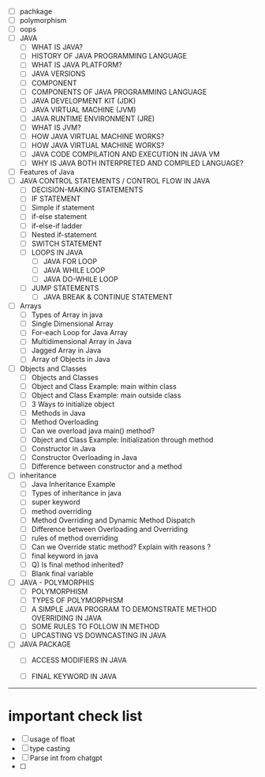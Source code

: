 
- [ ] pachkage
- [ ] polymorphism
- [ ] oops
- [ ] JAVA
	- [ ] WHAT IS JAVA?
	- [ ] HISTORY OF JAVA PROGRAMMING LANGUAGE
	- [ ] WHAT IS JAVA PLATFORM?
	- [ ] JAVA VERSIONS
	- [ ] COMPONENT
	- [ ] COMPONENTS OF JAVA PROGRAMMING LANGUAGE
	- [ ] JAVA DEVELOPMENT KIT (JDK)
	- [ ] JAVA VIRTUAL MACHINE (JVM)
	- [ ] JAVA RUNTIME ENVIRONMENT (JRE)
	- [ ] WHAT IS JVM?
	- [ ] HOW JAVA VIRTUAL MACHINE WORKS?
	- [ ] HOW JAVA VIRTUAL MACHINE WORKS?
	- [ ] JAVA CODE COMPILATION AND EXECUTION IN JAVA VM
	- [ ] WHY IS JAVA BOTH INTERPRETED AND COMPILED LANGUAGE?
- [ ] Features of Java
- [ ] JAVA CONTROL STATEMENTS / CONTROL FLOW IN JAVA
	- [ ] DECISION-MAKING STATEMENTS
	- [ ] IF STATEMENT
	- [ ] Simple if statement
	- [ ] if-else statement
	- [ ] if-else-if ladder
	- [ ] Nested if-statement
	- [ ] SWITCH STATEMENT
	- [ ] LOOPS IN JAVA
		- [ ] JAVA FOR LOOP
		- [ ] JAVA WHILE LOOP
		- [ ] JAVA DO-WHILE LOOP
	- [ ] JUMP STATEMENTS
		- [ ] JAVA BREAK & CONTINUE STATEMENT
- [ ] Arrays
	- [ ] Types of Array in java
	- [ ] Single Dimensional Array
	- [ ] For-each Loop for Java Array
	- [ ] Multidimensional Array in Java
	- [ ] Jagged Array in Java
	- [ ] Array of Objects in Java
- [ ] Objects and Classes
	- [ ] Objects and Classes
	- [ ] Object and Class Example: main within class
	- [ ] Object and Class Example: main outside class
	- [ ] 3 Ways to initialize object
	- [ ] Methods in Java
	- [ ] Method Overloading
	- [ ] Can we overload java main() method?
	- [ ] Object and Class Example: Initialization through method
	- [ ] Constructor in Java
	- [ ] Constructor Overloading in Java
	- [ ] Difference between constructor and a method
- [ ] inheritance
	- [ ] Java Inheritance Example
	- [ ] Types of inheritance in java
	- [ ] super keyword
	- [ ] method overriding
	- [ ] Method Overriding and Dynamic Method Dispatch
	- [ ] Difference between Overloading and Overriding
	- [ ] rules of method overriding
	- [ ] Can we Override static method? Explain with reasons ?
	- [ ] final keyword in java
	- [ ] Q) Is final method inherited?
	- [ ] Blank final variable
- [ ] JAVA - POLYMORPHIS 
	- [ ] POLYMORPHISM
	- [ ] TYPES OF POLYMORPHISM
	- [ ] A SIMPLE JAVA PROGRAM TO DEMONSTRATE METHOD OVERRIDING IN JAVA
	- [ ] SOME RULES TO FOLLOW IN METHOD
	- [ ] UPCASTING VS DOWNCASTING IN JAVA
- [ ] JAVA PACKAGE
	- [ ] ACCESS MODIFIERS IN JAVA
	- [ ] FINAL KEYWORD IN JAVA



----


# important check list

- [ ] usage of float
- [ ] type casting 
- [ ] Parse int from chatgpt
- [ ] 